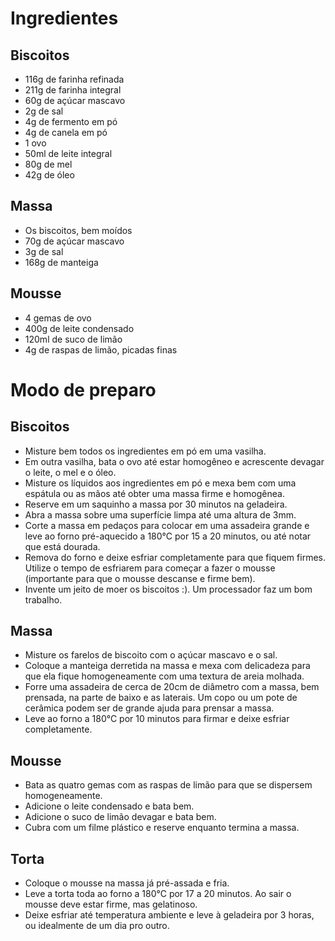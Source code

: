 Ingredientes
============

Biscoitos
---------

- 116g de farinha refinada
- 211g de farinha integral
- 60g de açúcar mascavo
- 2g de sal
- 4g de fermento em pó
- 4g de canela em pó
- 1 ovo
- 50ml de leite integral
- 80g de mel
- 42g de óleo

Massa
-----

- Os biscoitos, bem moídos
- 70g de açúcar mascavo
- 3g de sal
- 168g de manteiga

Mousse
------

- 4 gemas de ovo
- 400g de leite condensado
- 120ml de suco de limão
- 4g de raspas de limão, picadas finas

Modo de preparo
===============

Biscoitos
---------

- Misture bem todos os ingredientes em pó em uma vasilha.
- Em outra vasilha, bata o ovo até estar homogêneo e acrescente devagar o
  leite, o mel e o óleo.
- Misture os líquidos aos ingredientes em pó e mexa bem com uma espátula ou
  as mãos até obter uma massa firme e homogênea.
- Reserve em um saquinho a massa por 30 minutos na geladeira.
- Abra a massa sobre uma superfície limpa até uma altura de 3mm.
- Corte a massa em pedaços para colocar em uma assadeira grande e leve ao forno
  pré-aquecido a 180°C por 15 a 20 minutos, ou até notar que está dourada.
- Remova do forno e deixe esfriar completamente para que fiquem firmes. Utilize
  o tempo de esfriarem para começar a fazer o mousse (importante para que o
  mousse descanse e firme bem).
- Invente um jeito de moer os biscoitos :). Um processador faz um bom trabalho.

Massa
-----

- Misture os farelos de biscoito com o açúcar mascavo e o sal.
- Coloque a manteiga derretida na massa e mexa com delicadeza para que ela
  fique homogeneamente com uma textura de areia molhada.
- Forre uma assadeira de cerca de 20cm de diâmetro com a massa, bem
  prensada, na parte de baixo e as laterais. Um copo ou um pote de cerâmica podem
  ser de grande ajuda para prensar a massa.
- Leve ao forno a 180°C por 10 minutos para firmar e deixe esfriar completamente.

Mousse
------

- Bata as quatro gemas com as raspas de limão para que se dispersem homogeneamente.
- Adicione o leite condensado e bata bem.
- Adicione o suco de limão devagar e bata bem.
- Cubra com um filme plástico e reserve enquanto termina a massa.

Torta
-----

- Coloque o mousse na massa já pré-assada e fria.
- Leve a torta toda ao forno a 180°C por 17 a 20 minutos. Ao sair o mousse deve
  estar firme, mas gelatinoso.
- Deixe esfriar até temperatura ambiente e leve à geladeira por 3 horas, ou
  idealmente de um dia pro outro.
